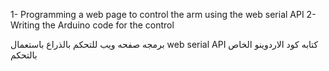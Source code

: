 1- Programming a web page to control the arm using the web serial API
2- Writing the Arduino code for the control

برمجه صفحه ويب للتحكم بالذراع باستعمال web serial API 
كتابه كود الاردوينو الخاص بالتحكم
